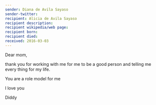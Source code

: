 ```yaml
---
sender: Diana de Avila Sayaso
sender-twitter: 
recipient: Alicia de Avila Sayaso
recipient description:
recipient wikipedia/web page:
recipient born:
recipient died:
received: 2016-03-03
---
```


Dear mom,

thank you for working with me for me to be a good person and telling me every thing for my life.

You are a role model for me

I love you

Diddy